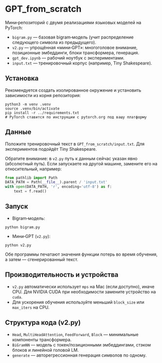 # GPT_from_scratch

Мини‑репозиторий с двумя реализациями языковых моделей на PyTorch:

- `bigram.py` — базовая bigram‑модель (учит распределение следующего символа из предыдущего).
- `v2.py` — упрощённая «мини‑GPT»: многоголовое внимание, позиционные эмбеддинги, блоки трансформера, генерация.
- `gpt_dev.ipynb` — рабочий ноутбук с экспериментами.
- `input.txt` — тренировочный корпус (например, Tiny Shakespeare).

## Установка

Рекомендуется создать изолированное окружение и установить зависимости из корня репозитория:

```
python3 -m venv .venv
source .venv/bin/activate
pip install -r ../requirements.txt
# PyTorch ставится по инструкции с pytorch.org под вашу платформу
```

## Данные

Положите тренировочный текст в `GPT_from_scratch/input.txt`. Для экспериментов подойдёт Tiny Shakespeare.

Обратите внимание: в `v2.py` путь к данным сейчас указан явно (абсолютный путь). Если запускаете на другой машине, замените его на относительный, например:

```python
from pathlib import Path
DATA_PATH = Path(__file__).parent / 'input.txt'
with open(DATA_PATH, 'r', encoding='utf-8') as f:
    text = f.read()
```

## Запуск

- Bigram‑модель:

```
python bigram.py
```

- Мини‑GPT (`v2.py`):

```
python v2.py
```

Обе программы печатают значения функции потерь во время обучения, а затем — сгенерированный текст.

## Производительность и устройства

- `v2.py` автоматически использует `mps` на Mac (если доступно), иначе CPU. Для NVIDIA CUDA при необходимости замените устройство на `cuda`.
- Для ускорения обучения используйте меньший `block_size` или `max_iters` на CPU.

## Структура кода (v2.py)

- `Head`, `MultiHeadAttention`, `FeedForward`, `Block` — минимальные компоненты трансформера.
- `BiGramNN` — модель с токен/позиционными эмбеддингами, стэком блоков и линейной головой LM.
- `generate` — авторегрессионная генерация символов по одному.
